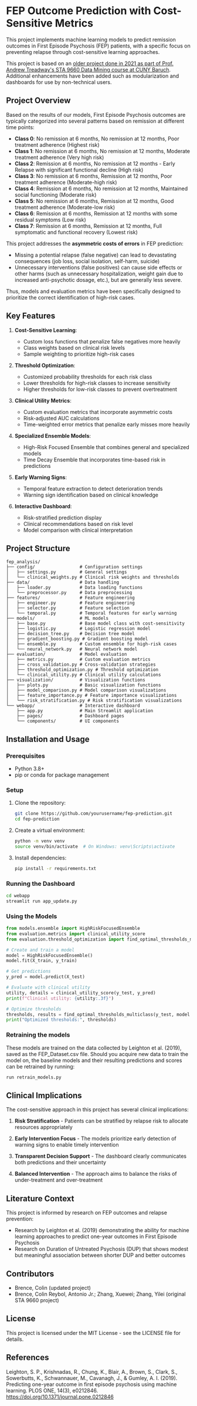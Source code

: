 # FEP Outcome Prediction with Cost-Sensitive Metrics

This project implements machine learning models to predict remission outcomes in First Episode Psychosis (FEP) patients, with a specific focus on preventing relapse through cost-sensitive learning approaches.

This project is based on an [older project done in 2021 as part of Prof. Andrew Treadway's STA 9660 Data Mining course at CUNY Baruch](https://github.com/cbrence/STA9660-FinalProject). Additional enhancements have been added such as modularization and dashboards for use by non-technical users. 

## Project Overview

Based on the results of our models, First Episode Psychosis outcomes are typically categorized into several patterns based on remission at different time points:

- **Class 0**: No remission at 6 months, No remission at 12 months, Poor treatment adherence (Highest risk)
- **Class 1**: No remission at 6 months, No remission at 12 months, Moderate treatment adherence (Very high risk)
- **Class 2**: Remission at 6 months, No remission at 12 months - Early Relapse with significant functional decline (High risk)
- **Class 3**: No remission at 6 months, Remission at 12 months, Poor treatment adherence (Moderate-high risk)
- **Class 4**: Remission at 6 months, No remission at 12 months, Maintained social functioning (Moderate risk)
- **Class 5**: No remission at 6 months, Remission at 12 months, Good treatment adherence (Moderate-low risk)
- **Class 6**: Remission at 6 months, Remission at 12 months with some residual symptoms (Low risk)
- **Class 7**: Remission at 6 months, Remission at 12 months, Full symptomatic and functional recovery (Lowest risk)

This project addresses the **asymmetric costs of errors** in FEP prediction:

- Missing a potential relapse (false negative) can lead to devastating consequences (job loss, social isolation, self-harm, suicide)
- Unnecessary interventions (false positives) can cause side effects or other harms (such as unnecessary hospitalization, weight gain due to increased anti-psychotic dosage, etc.), but are generally less severe.

Thus, models and evaluation metrics have been specifically designed to prioritize the correct identification of high-risk cases.

## Key Features

1. **Cost-Sensitive Learning**:
   - Custom loss functions that penalize false negatives more heavily
   - Class weights based on clinical risk levels
   - Sample weighting to prioritize high-risk cases

2. **Threshold Optimization**:
   - Customized probability thresholds for each risk class
   - Lower thresholds for high-risk classes to increase sensitivity
   - Higher thresholds for low-risk classes to prevent overtreatment

3. **Clinical Utility Metrics**:
   - Custom evaluation metrics that incorporate asymmetric costs
   - Risk-adjusted AUC calculations
   - Time-weighted error metrics that penalize early misses more heavily

4. **Specialized Ensemble Models**:
   - High-Risk Focused Ensemble that combines general and specialized models
   - Time Decay Ensemble that incorporates time-based risk in predictions

5. **Early Warning Signs**:
   - Temporal feature extraction to detect deterioration trends
   - Warning sign identification based on clinical knowledge

6. **Interactive Dashboard**:
   - Risk-stratified prediction display
   - Clinical recommendations based on risk level
   - Model comparison with clinical interpretation

## Project Structure

```
fep_analysis/
├── config/                 # Configuration settings
│   ├── settings.py         # General settings
│   └── clinical_weights.py # Clinical risk weights and thresholds
├── data/                   # Data handling
│   ├── loader.py           # Data loading functions
│   └── preprocessor.py     # Data preprocessing
├── features/               # Feature engineering
│   ├── engineer.py         # Feature engineering
│   ├── selector.py         # Feature selection
│   └── temporal.py         # Temporal features for early warning
├── models/                 # ML models
│   ├── base.py             # Base model class with cost-sensitivity
│   ├── logistic.py         # Logistic regression model
│   ├── decision_tree.py    # Decision tree model
│   ├── gradient_boosting.py # Gradient boosting model
│   ├── ensemble.py         # Custom ensemble for high-risk cases
│   └── neural_network.py   # Neural network model
├── evaluation/             # Model evaluation
│   ├── metrics.py          # Custom evaluation metrics
│   ├── cross_validation.py # Cross-validation strategies
│   ├── threshold_optimization.py # Threshold optimization
│   └── clinical_utility.py # Clinical utility calculations
├── visualization/          # Visualization functions
│   ├── plots.py            # Basic visualization functions
│   ├── model_comparison.py # Model comparison visualizations
│   ├── feature_importance.py # Feature importance visualizations
│   └── risk_stratification.py # Risk stratification visualizations
└── webapp/                 # Interactive dashboard
    ├── app.py              # Main Streamlit application
    ├── pages/              # Dashboard pages
    └── components/         # UI components
```

## Installation and Usage

### Prerequisites

- Python 3.8+
- pip or conda for package management

### Setup

1. Clone the repository:
   ```bash
   git clone https://github.com/yourusername/fep-prediction.git
   cd fep-prediction
   ```

2. Create a virtual environment:
   ```bash
   python -m venv venv
   source venv/bin/activate  # On Windows: venv\Scripts\activate
   ```

3. Install dependencies:
   ```bash
   pip install -r requirements.txt
   ```

### Running the Dashboard

```bash
cd webapp
streamlit run app_update.py
```

### Using the Models

```python
from models.ensemble import HighRiskFocusedEnsemble
from evaluation.metrics import clinical_utility_score
from evaluation.threshold_optimization import find_optimal_thresholds_multiclass

# Create and train a model
model = HighRiskFocusedEnsemble()
model.fit(X_train, y_train)

# Get predictions
y_pred = model.predict(X_test)

# Evaluate with clinical utility
utility, details = clinical_utility_score(y_test, y_pred)
print(f"Clinical utility: {utility:.3f}")

# Optimize thresholds
thresholds, results = find_optimal_thresholds_multiclass(y_test, model.predict_proba(X_test))
print("Optimized thresholds:", thresholds)
```

### Retraining the models

These models are trained on the data collected by Leighton et al. (2019), saved as the FEP_Dataset.csv file. 
Should you acquire new data to train the model on, the baseline models and their resulting predictions and scores can be retrained by running:

```python
run retrain_models.py
```

## Clinical Implications

The cost-sensitive approach in this project has several clinical implications:

1. **Risk Stratification** - Patients can be stratified by relapse risk to allocate resources appropriately

2. **Early Intervention Focus** - The models prioritize early detection of warning signs to enable timely intervention

3. **Transparent Decision Support** - The dashboard clearly communicates both predictions and their uncertainty

4. **Balanced Intervention** - The approach aims to balance the risks of under-treatment and over-treatment

## Literature Context

This project is informed by research on FEP outcomes and relapse prevention:

- Research by Leighton et al. (2019) demonstrating the ability for machine learning approaches to predict one-year outcomes in First Episode Psychosis 
- Research on Duration of Untreated Psychosis (DUP) that shows modest but meaningful association between shorter DUP and better outcomes

## Contributors

- Brence, Colin (updated project)
- Brence, Colin Reybol, Antonio Jr.; Zhang, Xuewei; Zhang, Yilei (original STA 9660 project)

## License

This project is licensed under the MIT License - see the LICENSE file for details.

## References

Leighton, S. P., Krishnadas, R., Chung, K., Blair, A., Brown, S., Clark, S., Sowerbutts, K., Schwannauer, M., Cavanagh, J., & Gumley, A. I. (2019). Predicting one-year outcome in first episode psychosis using machine learning. PLOS ONE, 14(3), e0212846. https://doi.org/10.1371/journal.pone.0212846
